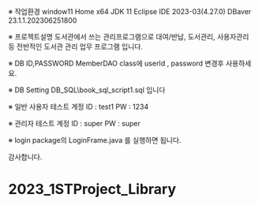 ※ 작업환경
window11 Home x64 
JDK 11
Eclipse IDE 2023-03(4.27.0)
DBaver 23.1.1.202306251800

※ 프로젝트설명
도서관에서 쓰는 관리프로그램으로 대여/반납, 도서관리, 사용자관리 등 전반적인 도서관 관리 업무 프로그램 입니다.

※ DB ID,PASSWORD
MemberDAO class에 userId , password 변경후 사용하세요.

※ DB Setting
DB_SQL\book_sql_script1.sql 입니다

※ 일반 사용자 테스트 계정
ID : test1
PW : 1234

※ 관리자 테스트 계정
ID : super
PW : super

※ login package의 LoginFrame.java 를 실행하면 됩니다.

감사합니다.


# 2023_1STProject_Library
